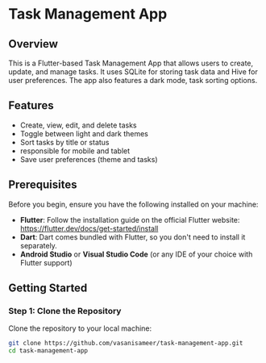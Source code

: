 # Task Management App
## Overview
This is a Flutter-based Task Management App that allows users to create, update, and manage tasks. It uses SQLite for storing task data and Hive for user preferences. The app also features a dark mode, task sorting options.
## Features
- Create, view, edit, and delete tasks
- Toggle between light and dark themes
- Sort tasks by title or status
- responsible for mobile and tablet 
- Save user preferences (theme and tasks)
## Prerequisites
Before you begin, ensure you have the following installed on your machine:
- **Flutter**: Follow the installation guide on the official Flutter website: https://flutter.dev/docs/get-started/install
- **Dart**: Dart comes bundled with Flutter, so you don't need to install it separately.
- **Android Studio** or **Visual Studio Code** (or any IDE of your choice with Flutter support)
## Getting Started
### Step 1: Clone the Repository
Clone the repository to your local machine:
```bash
git clone https://github.com/vasanisameer/task-management-app.git
cd task-management-app
